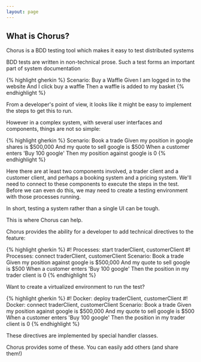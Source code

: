 ```yaml
---
layout: page
---
```


## What is Chorus?

Chorus is a BDD testing tool which makes it easy to test distributed systems

BDD tests are written in non-technical prose. Such a test forms an important part of system documentation

{% highlight gherkin %}
Scenario: Buy a Waffle
  Given I am logged in to the website
  And I click buy a waffle
  Then a waffle is added to my basket
{% endhighlight %}


From a developer's point of view, it looks like it might be easy to implement the steps to get this to run.

However in a complex system, with several user interfaces and components, things are not so simple:

{% highlight gherkin %}
Scenario: Book a trade
  Given my position in google shares is $500,000
  And my quote to sell google is $500
  When a customer enters 'Buy 100 google'
  Then my position against google is 0
{% endhighlight %}

Here there are at least two components involved, a trader client and a customer client, and perhaps a booking system and a pricing system.
We'll need to connect to these components to execute the steps in the test. Before we can even do this, we may need to create a testing
environment with those processes running.

In short, testing a system rather than a single UI can be tough.

This is where Chorus can help.

Chorus provides the ability for a developer to add technical directives to the feature:

{% highlight gherkin %}
#! Processes: start traderClient, customerClient
#! Processes: connect traderClient, customerClient
Scenario: Book a trade
  Given my position against google is $500,000
  And my quote to sell google is $500
  When a customer enters 'Buy 100 google'
  Then the position in my trader client is 0
{% endhighlight %}

Want to create a virtualized environment to run the test?

{% highlight gherkin %}
#! Docker: deploy traderClient, customerClient
#! Docker: connect traderClient, customerClient
Scenario: Book a trade
  Given my position against google is $500,000
  And my quote to sell google is $500
  When a customer enters 'Buy 100 google'
  Then the position in my trader client is 0
{% endhighlight %}


These directives are implemented by special handler classes.

Chorus provides some of these.
You can easily add others (and share them!)








